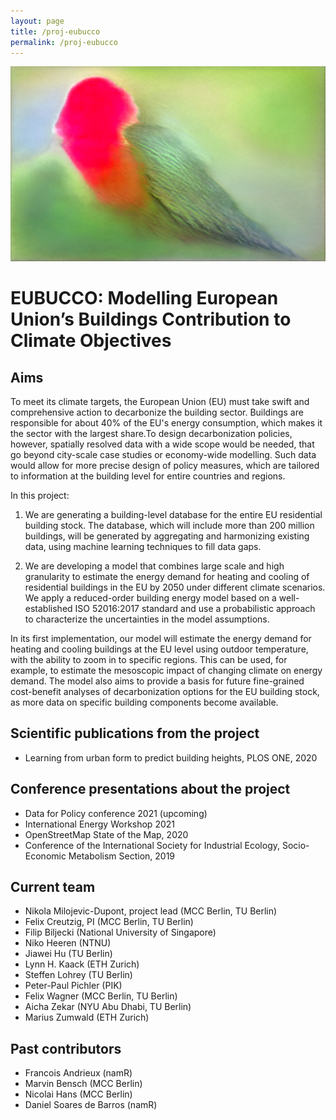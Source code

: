 ```yaml
---
layout: page
title: /proj-eubucco
permalink: /proj-eubucco
---
```



<img src="imgs/eubucco.jpeg" width="600"/>

# EUBUCCO: Modelling European Union’s Buildings Contribution to Climate Objectives

## Aims
To meet its climate targets, the European Union (EU) must take swift and comprehensive action to decarbonize the building sector. Buildings are responsible for about 40% of the EU's energy consumption, which makes it the sector with the largest share.To design decarbonization policies, however, spatially resolved data with a wide scope would be needed, that go beyond city-scale case studies or economy-wide modelling. Such data would allow for more precise design of policy measures, which are tailored to information at the building level for entire countries and regions.

In this project:

1. We are generating a building-level database for the entire EU residential building stock. The database, which will include more than 200 million buildings, will be generated by aggregating and harmonizing existing data, using machine learning techniques to fill data gaps.

2. We are developing a model that combines large scale and high granularity to estimate the energy demand for heating and cooling of residential buildings in the EU by 2050 under different climate scenarios. We apply a reduced-order building energy model based on a well-established ISO 52016:2017 standard and use a probabilistic approach to characterize the uncertainties in the model assumptions. 

In its first implementation, our model will estimate the energy demand for heating and cooling buildings at the EU level using outdoor temperature, with the ability to zoom in to specific regions. This can be used, for example, to estimate the mesoscopic impact of changing climate on energy demand. The model also aims to provide a basis for future fine-grained cost-benefit analyses of decarbonization options for the EU building stock, as more data on specific building components become available.


## Scientific publications from the project

- Learning from urban form to predict building heights, PLOS ONE, 2020

## Conference presentations about the project

- Data for Policy conference 2021 (upcoming)
- International Energy Workshop 2021
- OpenStreetMap State of the Map, 2020
- Conference of the International Society for Industrial Ecology, Socio-Economic Metabolism Section, 2019

## Current team

- Nikola Milojevic-Dupont, project lead (MCC Berlin, TU Berlin)
- Felix Creutzig, PI (MCC Berlin, TU Berlin)
- Filip Biljecki (National University of Singapore)
- Niko Heeren (NTNU)
- Jiawei Hu (TU Berlin)
- Lynn H. Kaack (ETH Zurich)
- Steffen Lohrey (TU Berlin)
- Peter-Paul Pichler (PIK)
- Felix Wagner (MCC Berlin, TU Berlin)
- Aicha Zekar (NYU Abu Dhabi, TU Berlin)
- Marius Zumwald (ETH Zurich)


## Past contributors
- Francois Andrieux (namR)
- Marvin Bensch (MCC Berlin)
- Nicolai Hans (MCC Berlin)
- Daniel Soares de Barros (namR)

